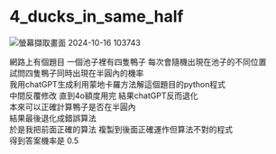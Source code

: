 # 4_ducks_in_same_half  
![螢幕擷取畫面 2024-10-16 103743](https://github.com/user-attachments/assets/794f528a-7d4e-4ea6-8406-e4f9f9aa4ae2)
  
網路上有個題目 一個池子裡有四隻鴨子 每次會隨機出現在池子的不同位置  
試問四隻鴨子同時出現在半圓內的機率  
我用chatGPT生成利用蒙地卡羅方法解這個題目的python程式  
中間反覆修改 直到4o額度用完 結果chatGPT反而退化  
本來可以正確計算鴨子是否在半圓內  
結果最後退化成錯誤算法  
於是我把前面正確的算法 複製到後面正確運作但算法不對的程式  
得到答案機率是 0.5  
